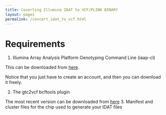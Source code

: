 ```yaml
---
title: Coverting Illumina IDAT to VCF/PLINK BINARY
layout: pages
permalink: /concert_idat_to_vcf.html
---
```


# Requirements

1. Illumina Array Analysis Platform Genotyping Command Line (iaap-cl)

This can be downloaded from [here](https://emea.support.illumina.com/downloads/iaap-genotyping-cli.html). 

Notice that you just have to create an account, and then you can download it freely.

2. The gtc2vcf bcftools plugin

The most recent version can be downloaded from [here](https://software.broadinstitute.org/software/gtc2vcf/)
3. Manifest and cluster files for the chip used to generate your IDAT files



